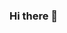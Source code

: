 ### Hi there 👋

<!--
**ckagngoc/ckagngoc** is a ✨ _special_ ✨ repository because its `README.md` (this file) appears on your GitHub profile.



[![Anurag's GitHub stats](https://github-readme-stats.vercel.app/api?username=ckagngoc)](https://github.com/anuraghazra/github-readme-stats)



![Anurag's GitHub stats](https://github-readme-stats.vercel.app/api?username=ckagngoc&show_icons=true&theme=dracula)

--!>
